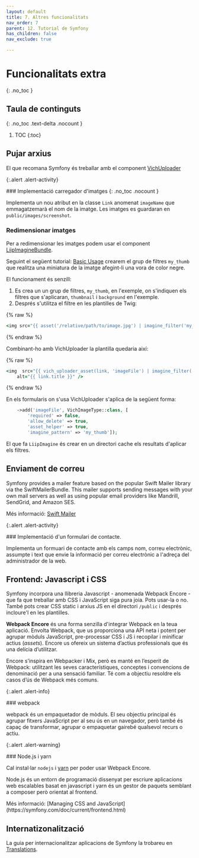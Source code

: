 ```yaml
---
layout: default
title: 7. Altres funcionalitats 
nav_order: 7
parent: 12. Tutorial de Symfony
has_children: false 
nav_exclude: true

---
```


# Funcionalitats extra
{: .no_toc }

## Taula de continguts
{: .no_toc .text-delta  .nocount }

1. TOC
{:toc}


## Pujar arxius

El que recomana Symfony és treballar amb el component [VichUploader](https://github.com/dustin10/VichUploaderBundle)

{:.alert .alert-activity}
<div markdown="1">
### Implementació carregador d'imatges
{: .no_toc .nocount }

Implementa un nou atribut en la classe `Link` anomenat `imageName` que emmagatzemarà el nom de la imatge. Les imatges es guardaran en `public/images/screenshot`.
</div>

### Redimensionar imatges

Per a redimensionar les imatges podem usar el component [LiipImagineBundle](https://symfony.com/doc/2.0/bundles/LiipImagineBundle/index.html).

Seguint el següent tutorial: [Basic Usage](https://symfony.com/doc/2.0/bundles/LiipImagineBundle/basic-usage.html) crearem el grup de filtres `my_thumb` que realitza una miniatura de la imatge afegint-li una vora de color negre.

El funcionament és senzill:

1. Es crea un un grup de filtres, `my_thumb`, en l'exemple, on s'indiquen els filtres que s'aplicaran, `thumbnail` i `background` en l'exemple.
2. Després s'utilitza el filtre en les plantilles de Twig:

{% raw %}    
```ruby
<img src="{{ asset('/relative/path/to/image.jpg') | imagine_filter('my_thumb') }}" /> 
```
{% endraw %}

Combinant-ho amb VichUploader la plantilla quedaria així:

{% raw %}
```ruby
<img  src="{{ vich_uploader_asset(link, 'imageFile') | imagine_filter('my_thumb') }}" 
    alt="{{ link.title }}" />
```
{% endraw %}

En els formularis on s'usa VichUploader s'aplica de la següent forma:

```php
    ->add('imageFile', VichImageType::class, [
        'required' => false,
        'allow_delete' => true,
        'asset_helper' => true,
        'imagine_pattern' => 'my_thumb']);
```

El que fa `LiipImagine` és crear en un directori cache els resultats d'aplicar els filtres.

## Enviament de correu

Symfony provides a mailer feature based on the popular Swift Mailer library via the SwiftMailerBundle. This mailer supports sending messages with your own mail servers as well as using popular email providers like Mandrill, SendGrid, and Amazon SES.

Més informació: [Swift Mailer](https://symfony.com/doc/current/email.html)

{:.alert .alert-activity}
<div markdown="1">
### Implementació d'un formulari de contacte.

Implementa un formuari de contacte amb els camps nom, correu electrònic, assumpte i text que envie la informació per correu electrònic a l'adreça del administrador de la web.
</div>

## Frontend: Javascript i CSS

Symfony incorpora una llibreria Javascript - anomenada Webpack Encore - que fa que treballar amb CSS i JavaScript siga pura joia. Pots usar-la o no. També pots crear CSS static i arxius JS en el directori `/public` i després incloure'l en les plantilles.

**Webpack Encore** és una forma senzilla d'integrar Webpack en la teua aplicació. Envolta Webpack, que us proporciona una API neta i potent per agrupar mòduls JavaScript, pre-processar CSS i JS i recopilar i minificar actius (_assets_). Encore us ofereix un sistema d’actius professionals que és una delícia d’utilitzar.

Encore s’inspira en Webpacker i Mix, però es manté en l’esperit de Webpack: utilitzant les seves característiques, conceptes i convencions de denominació per a una sensació familiar. Té com a objectiu resoldre els casos d’ús de Webpack més comuns.

{:.alert .alert-info}
<div markdown="1">
### webpack

webpack és un empaquetador de mòduls. El seu objectiu principal és agrupar fitxers JavaScript per al seu ús en un navegador, però també és capaç de transformar, agrupar o empaquetar gairebé qualsevol recurs o actiu.
</div>

{:.alert .alert-warning}
<div markdown="1">
### Node.js i yarn

Cal instal·lar `nodejs` i [yarn](https://classic.yarnpkg.com/en/docs/install/#debian-stable) per poder usar Webpack Encore.

Node.js és un entorn de programació dissenyat per escriure aplicacions web escalables basat en javascript i yarn és un gestor de paquets semblant a composer però orientat al frontend.
</div>
Més informació: [Managing CSS and JavaScript](https://symfony.com/doc/current/frontend.html)

## Internatizonalització

La guia per internacionalitzar aplicacions de Symfony la trobareu en [Translations](https://symfony.com/doc/current/translation.html).
